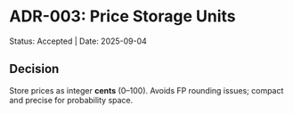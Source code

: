 # ADR-003: Price Storage Units

Status: Accepted | Date: 2025-09-04

## Decision

Store prices as integer **cents** (0–100). Avoids FP rounding issues; compact and precise for probability space.
